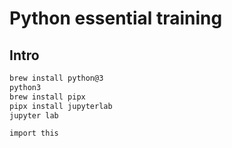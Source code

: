 # Python essential training

## Intro

```sh
brew install python@3
python3
brew install pipx
pipx install jupyterlab
jupyter lab

import this
```